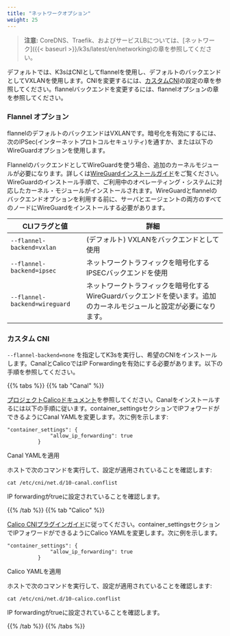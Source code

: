 ```yaml
---
title: "ネットワークオプション"
weight: 25
---
```


> **注意:** CoreDNS、Traefik、およびサービスLBについては、[ネットワーク]({{< baseurl >}}/k3s/latest/en/networking)の章を参照してください。

デフォルトでは、K3sはCNIとしてflannelを使用し、デフォルトのバックエンドとしてVXLANを使用します。CNIを変更するには、[カスタムCNI](#custom-cni)の設定の章を参照してください。flannelバックエンドを変更するには、flannelオプションの章を参照してください。

### Flannel オプション

flannelのデフォルトのバックエンドはVXLANです。暗号化を有効にするには、次のIPSec(インターネットプロトコルセキュリティ)を通すか、または以下のWireGuardオプションを使用します。

FlannelのバックエンドとしてWireGuardを使う場合、追加のカーネルモジュールが必要になります。詳しくは[WireGuardインストールガイド](https://www.wireguard.com/install/)をご覧ください。WireGuardのインストール手順で、ご利用中のオペレーティング・システムに対応したカーネル・モジュールがインストールされます。WireGuardとflannelのバックエンドオプションを利用する前に、サーバとエージェントの両方のすべてのノードにWireGuardをインストールする必要があります。

  CLIフラグと値 | 詳細
  -------------------|------------
 <span style="white-space: nowrap">`--flannel-backend=vxlan`</span> | (デフォルト) VXLANをバックエンドとして使用 |
 <span style="white-space: nowrap">`--flannel-backend=ipsec`</span> | ネットワークトラフィックを暗号化するIPSECバックエンドを使用 |
 <span style="white-space: nowrap">`--flannel-backend=wireguard`</span> | ネットワークトラフィックを暗号化するWireGuardバックエンドを使います。追加のカーネルモジュールと設定が必要になります。 |

### カスタム CNI

`--flannel-backend=none` を指定してK3sを実行し、希望のCNIをインストールします。CanalとCalicoではIP Forwardingを有効にする必要があります。以下の手順を参照してください。

{{% tabs %}}
{{% tab "Canal" %}}

[プロジェクトCalicoドキュメント](https://docs.projectcalico.org/)を参照してください。Canalをインストールするには以下の手順に従います。container_settingsセクションでIPフォワードができるようにCanal YAMLを変更します。次に例を示します:

```
"container_settings": {
              "allow_ip_forwarding": true
          }
```

Canal YAMLを適用

ホストで次のコマンドを実行して、設定が適用されていることを確認します:

```
cat /etc/cni/net.d/10-canal.conflist
```

IP forwardingがtrueに設定されていることを確認します。

{{% /tab %}}
{{% tab "Calico" %}}

[Calico CNIプラグインガイド](https://docs.projectcalico.org/master/reference/cni-plugin/configuration)に従ってください。container_settingsセクションでIPフォワードができるようにCalico YAMLを変更します。次に例を示します。

```
"container_settings": {
              "allow_ip_forwarding": true
          }
```

Calico YAMLを適用

ホストで次のコマンドを実行して、設定が適用されていることを確認します:

```
cat /etc/cni/net.d/10-calico.conflist
```

IP forwardingがtrueに設定されていることを確認します。


{{% /tab %}}
{{% /tabs %}}

